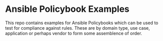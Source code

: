 
# Ansible Policybook Examples

This repo contains examples for Ansible Policybooks which can be used to test for compliance against rules.
These are by domain type, use case, application or perhaps vendor to form some assemblence of order.

